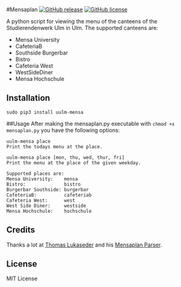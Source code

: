 #Mensaplan
[![GitHub
release](https://img.shields.io/github/release/qubyte/rubidium.svg)]()
[![GitHub license](https://img.shields.io/github/license/mashape/apistatus.svg)]()

A python script for viewing the menu of the canteens of the Studierendenwerk Ulm in Ulm. The supported canteens are:

 - Mensa University
 - CafeteriaB
 - Southside Burgerbar
 - Bistro
 - Cafeteria West
 - WestSideDiner
 - Mensa Hochschule

## Installation
```
sudo pip3 install uulm-mensa
```

##Usage
After making the mensaplan.py executable with `chmod +x mensaplan.py` you have the following options:
```
uulm-mensa place
Print the todays menu at the place.

uulm-mensa place [mon, thu, wed, thur, fri]
Print the menu at the place of the given weekday.

Supported places are:
Mensa University:    mensa
Bistro:              bistro
Burgerbar Southside: burgerbar
CafeteriaB:          cafeteriab
Cafeteria West:      west
West Side Diner:     westside
Mensa Hochschule:    hochschule
```

## Credits
Thanks a lot at [Thomas Lukaseder](https://github.com/seder) and his [Mensaplan Parser](https://github.com/seder/mensaplan-parser).

## License

MIT License
